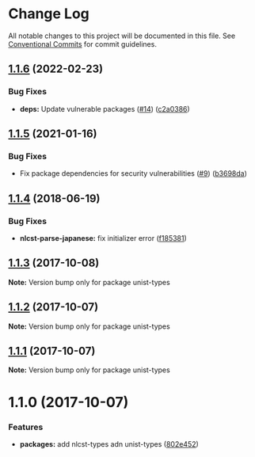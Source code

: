# Change Log

All notable changes to this project will be documented in this file.
See [Conventional Commits](https://conventionalcommits.org) for commit guidelines.

## [1.1.6](https://github.com/azu/nlp-pattern-match/compare/unist-types@1.1.5...unist-types@1.1.6) (2022-02-23)


### Bug Fixes

* **deps:** Update vulnerable packages ([#14](https://github.com/azu/nlp-pattern-match/issues/14)) ([c2a0386](https://github.com/azu/nlp-pattern-match/commit/c2a0386d349339a85f1168ad6329fd0e75094f21))





## [1.1.5](https://github.com/azu/nlp-pattern-match/compare/unist-types@1.1.4...unist-types@1.1.5) (2021-01-16)


### Bug Fixes

* Fix package dependencies for security vulnerabilities ([#9](https://github.com/azu/nlp-pattern-match/issues/9)) ([b3698da](https://github.com/azu/nlp-pattern-match/commit/b3698da8b74fdf49fac5a645e209d6a0bfcf54d9))





<a name="1.1.4"></a>
## [1.1.4](https://github.com/azu/nlp-pattern-match/compare/unist-types@1.1.3...unist-types@1.1.4) (2018-06-19)


### Bug Fixes

* **nlcst-parse-japanese:** fix initializer error ([f185381](https://github.com/azu/nlp-pattern-match/commit/f185381))




<a name="1.1.3"></a>
## [1.1.3](https://github.com/azu/nlp-pattern-match/compare/unist-types@1.1.2...unist-types@1.1.3) (2017-10-08)




**Note:** Version bump only for package unist-types

<a name="1.1.2"></a>
## [1.1.2](https://github.com/azu/nlp-pattern-match/compare/unist-types@1.1.1...unist-types@1.1.2) (2017-10-07)




**Note:** Version bump only for package unist-types

<a name="1.1.1"></a>
## [1.1.1](https://github.com/azu/nlp-pattern-match/compare/unist-types@1.1.0...unist-types@1.1.1) (2017-10-07)




**Note:** Version bump only for package unist-types

<a name="1.1.0"></a>
# 1.1.0 (2017-10-07)


### Features

* **packages:** add nlcst-types adn unist-types ([802e452](https://github.com/azu/nlp-pattern-match/commit/802e452))
